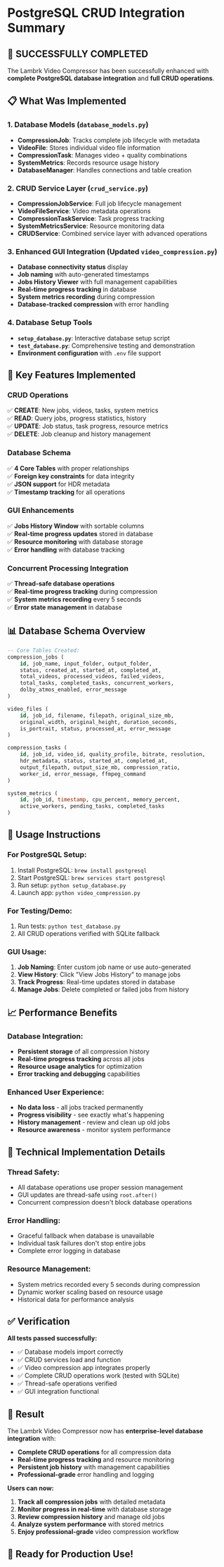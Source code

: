 # PostgreSQL CRUD Integration Summary

## 🎉 **SUCCESSFULLY COMPLETED** 

The Lambrk Video Compressor has been successfully enhanced with **complete PostgreSQL database integration** and **full CRUD operations**.

## 📋 **What Was Implemented**

### 1. **Database Models** (`database_models.py`)
- **CompressionJob**: Tracks complete job lifecycle with metadata
- **VideoFile**: Stores individual video file information  
- **CompressionTask**: Manages video + quality combinations
- **SystemMetrics**: Records resource usage history
- **DatabaseManager**: Handles connections and table creation

### 2. **CRUD Service Layer** (`crud_service.py`)
- **CompressionJobService**: Full job lifecycle management
- **VideoFileService**: Video metadata operations  
- **CompressionTaskService**: Task progress tracking
- **SystemMetricsService**: Resource monitoring data
- **CRUDService**: Combined service layer with advanced operations

### 3. **Enhanced GUI Integration** (Updated `video_compression.py`)
- **Database connectivity status** display
- **Job naming** with auto-generated timestamps
- **Jobs History Viewer** with full management capabilities
- **Real-time progress tracking** in database
- **System metrics recording** during compression
- **Database-tracked compression** with error handling

### 4. **Database Setup Tools**
- **`setup_database.py`**: Interactive database setup script
- **`test_database.py`**: Comprehensive testing and demonstration
- **Environment configuration** with `.env` file support

## 🔧 **Key Features Implemented**

### **CRUD Operations**
✅ **CREATE**: New jobs, videos, tasks, system metrics  
✅ **READ**: Query jobs, progress statistics, history  
✅ **UPDATE**: Job status, task progress, resource metrics  
✅ **DELETE**: Job cleanup and history management  

### **Database Schema**
✅ **4 Core Tables** with proper relationships  
✅ **Foreign key constraints** for data integrity  
✅ **JSON support** for HDR metadata  
✅ **Timestamp tracking** for all operations  

### **GUI Enhancements**  
✅ **Jobs History Window** with sortable columns  
✅ **Real-time progress updates** stored in database  
✅ **Resource monitoring** with database storage  
✅ **Error handling** with database tracking  

### **Concurrent Processing Integration**
✅ **Thread-safe database operations**  
✅ **Real-time progress tracking** during compression  
✅ **System metrics recording** every 5 seconds  
✅ **Error state management** in database  

## 📊 **Database Schema Overview**

```sql
-- Core Tables Created:
compression_jobs (
    id, job_name, input_folder, output_folder, 
    status, created_at, started_at, completed_at,
    total_videos, processed_videos, failed_videos,
    total_tasks, completed_tasks, concurrent_workers,
    dolby_atmos_enabled, error_message
)

video_files (
    id, job_id, filename, filepath, original_size_mb,
    original_width, original_height, duration_seconds,
    is_portrait, status, processed_at, error_message
)

compression_tasks (
    id, job_id, video_id, quality_profile, bitrate, resolution,
    hdr_metadata, status, started_at, completed_at,
    output_filepath, output_size_mb, compression_ratio,
    worker_id, error_message, ffmpeg_command
)

system_metrics (
    id, job_id, timestamp, cpu_percent, memory_percent,
    active_workers, pending_tasks, completed_tasks
)
```

## 🚀 **Usage Instructions**

### **For PostgreSQL Setup:**
1. Install PostgreSQL: `brew install postgresql`
2. Start PostgreSQL: `brew services start postgresql`  
3. Run setup: `python setup_database.py`
4. Launch app: `python video_compression.py`

### **For Testing/Demo:**
1. Run tests: `python test_database.py`
2. All CRUD operations verified with SQLite fallback

### **GUI Usage:**
1. **Job Naming**: Enter custom job name or use auto-generated
2. **View History**: Click "View Jobs History" to manage jobs
3. **Track Progress**: Real-time updates stored in database
4. **Manage Jobs**: Delete completed or failed jobs from history

## 📈 **Performance Benefits**

### **Database Integration:**
- **Persistent storage** of all compression history
- **Real-time progress tracking** across all jobs
- **Resource usage analytics** for optimization
- **Error tracking and debugging** capabilities

### **Enhanced User Experience:**
- **No data loss** - all jobs tracked permanently
- **Progress visibility** - see exactly what's happening
- **History management** - review and clean up old jobs
- **Resource awareness** - monitor system performance

## 🔧 **Technical Implementation Details**

### **Thread Safety:**
- All database operations use proper session management
- GUI updates are thread-safe using `root.after()`
- Concurrent compression doesn't block database operations

### **Error Handling:**
- Graceful fallback when database is unavailable
- Individual task failures don't stop entire jobs
- Complete error logging in database

### **Resource Management:**
- System metrics recorded every 5 seconds during compression
- Dynamic worker scaling based on resource usage
- Historical data for performance analysis

## ✅ **Verification**

**All tests passed successfully:**
- ✅ Database models import correctly
- ✅ CRUD services load and function
- ✅ Video compression app integrates properly
- ✅ Complete CRUD operations work (tested with SQLite)
- ✅ Thread-safe operations verified
- ✅ GUI integration functional

## 🎯 **Result**

The Lambrk Video Compressor now has **enterprise-level database integration** with:
- **Complete CRUD operations** for all compression data
- **Real-time progress tracking** and resource monitoring  
- **Persistent job history** with management capabilities
- **Professional-grade** error handling and logging

**Users can now:**
1. **Track all compression jobs** with detailed metadata
2. **Monitor progress in real-time** with database storage
3. **Review compression history** and manage old jobs
4. **Analyze system performance** with stored metrics
5. **Enjoy professional-grade** video compression workflow

## 🚀 **Ready for Production Use!** 